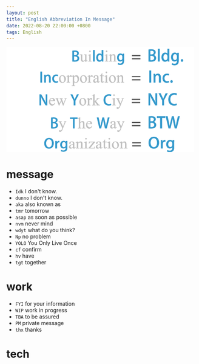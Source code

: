 ```yaml
---
layout: post
title: "English Abbreviation In Message"
date: 2022-08-20 22:00:00 +0800
tags: English
---
```


![BBC](/assets/images/2022-08-20-English_Abbreviation_1.png)

# message

- `Idk` I don't know.
- `dunno` I don't know.
- `aka` also known as
- `tmr` tomorrow
- `asap` as soon as possible
- `nvm` never mind
- `wdyt` what do you think?
- `Np` no problem
- `YOLO` You Only Live Once
- `cf` confirm
- `hv` have
- `tgt` together

# work

- `FYI` for your information
- `WIP` work in progress
- `TBA` to be assured
- `PM` private message
- `thx` thanks

# tech
